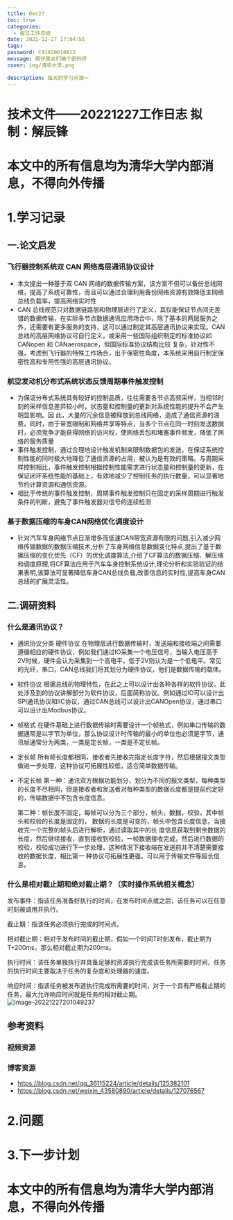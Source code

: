 ```yaml
---
title: Dec27
toc: true
categories:
  - 每日工作总结
date: 2022-12-27 17:04:55
tags:
password: C91920010812
message: 靓仔美女们输个密码呗
cover: img/清华大学.png

description: 每天的学习点滴～
---
```

# 技术文件——20221227工作日志			拟制：解辰锋

# 本文中的所有信息均为清华大学内部消息，不得向外传播

# 1.学习记录

## 一.论文启发

### 飞行器控制系统双 CAN 网络高层通讯协议设计

+ 本文提出一种基于双 CAN 网络的数据传输方案，该方案不但可以备份总线网络，提高了系统可靠性，而且可以通过合理利用备份网络资源有效降低主网络总线负载率，提高网络实时性
+ CAN 总线规范只对数据链路层和物理层进行了定义，其仅能保证节点间无差错的数据传输，在实际多节点数据通讯应用场合中，除了基本的两层服务之外，还需要有更多服务的支持，这可以通过制定其高层通讯协议来实现。CAN 总线的高层网络协议可自行定义，或采用一些国际组织制定的标准协议如 CANopen 和 CANaerospace，但国际标准协议结构比较 复杂，针对性不强，考虑到飞行器的特殊工作场合，出于保密性角度，本系统采用自行制定保密性高和专用性强的高层通讯协议。

### 航空发动机分布式系统状态反馈周期事件触发控制

+ 为保证分布式系统具有较好的控制品质，往往需要各节点高频采样，当相邻时刻的采样信息差异较小时，状态量和控制量的更新对系统性能的提升不会产生明显影响。因 此，大量的冗余信息被释放到总线网络，造成了通信资源的浪费。同时，由于带宽限制和网络共享等特点，当多个节点在同一时刻发送数据时，必须竞争才能获得网络的访问权，使网络丢包和堵塞事件频发，降低了网络的服务质量
+ 事件触发控制，通过合理地设计触发机制来限制数据包的发送，在保证系统控制性能的同时极大地降低了通信资源的占用，被认为是有效的策略。与周期采样控制相比，事件触发控制根据控制性能需求进行状态量和控制量的更新，在保证闭环系统性能的基础上，有效地减少了控制任务的执行数量，可以显著地节约计算资源和通信资源。
+ 相比于传统的事件触发控制，周期事件触发控制只在固定的采样周期进行触发条件的判断，避免了事件触发器对信号的连续检测

### 基于数据压缩的车身CAN网络优化调度设计

+ 针对汽车车身网络节点日渐增多而低速CAN带宽资源有限的问题,引入减少网络传输数据的数据压缩技术,分析了车身网络信息数据变化特点,提出了基于数据压缩的变化优先（CF）的优化调度算法,介绍了CF算法的数据压缩、解压缩和调度原理,将CF算法应用于汽车车身控制系统设计,理论分析和实验验证的结果表明,该算法可显著降低车身CAN总线负载,改善信息的实时性,提高车身CAN总线的扩展灵活性。

## 二.调研资料

### 什么是通讯协议？

+ 通讯协议分类
  硬件协议
  在物理层进行数据传输时，发送端和接收端之间需要遵循相应的硬件协议，例如我们通过IO采集一个电压信号，当输入电压高于2V时候，硬件会认为采集到一个高电平，低于2V则认为是一个低电平。常见的光纤，串口，CAN总线我们将其划分为硬件协议，他们是数据传输的载体。
+ 软件协议
  根据总线的物理特性，在此之上可以设计出各种各样的软件协议，此处涉及到的协议讲解部分为软件协议，后面简称协议。例如通过IO可以设计出SPI通讯协议和IIC协议，通过CAN总线可以设计出CANOpen协议，通过串口可以设计出Modbus协议。
+ 帧格式
  在硬件基础上进行数据传输时需要设计一个帧格式，例如串口传输的数据通常是以字节为单位，那么协议设计时传输的最小的单位也必须是字节，通讯帧通常分为两类，一类是定长帧，一类是不定长帧。
+ 定长帧
  所有帧长度都相同，接收者先接收完指定长度字符，然后根据报文类型做进一步处理，这种协议可拓展性较低，适合简单数据传输。
+ 不定长帧
  第一种：通讯双方根据功能划分，划分为不同的报文类型，每种类型的长度不尽相同，但是接收者和发送者对每种类型的数据长度都是提前约定好的，传输数据中不包含长度信息。

    第二种：帧长度不固定，每帧可以分为三个部分，帧头，数据，校验，其中帧头和校验的长度是固定的，					数据的长度是可变的，帧头中包含长度信息，当接收完一个完整的帧头后进行解析，通过读取其中的长					度信息获取到剩余数据的长度，然后继续接收，直到接收到校验，一帧数据接收完成，然后进行数据的					校验，校验成功进行下一步处理，这种情况下接收端在发送前并不清楚需要接收的数据长度，相比第一					种协议可拓展性更强，可以用于传输文件等超长信息。

### 什么是相对截止期和绝对截止期？（实时操作系统相关概念）

发布事件：指该任务准备好执行的时间，在发布时间点或之后，该任务可以在任意时刻被调用并执行。

截止期：指该任务必须执行完成的时间点。

相对截止期：相对于发布时间的截止期，假如一个时间T时刻发布，截止期为T+200ms，那么相对截止期为200ms。

执行时间：该任务单独执行并具备足够的资源执行完成该任务所需要的时间，任务的执行时间主要取决于任务的复杂度和处理器的速度。

响应时间：指该任务被发布道执行完成所需要的时间，对于一个具有严格截止期的任务，最大允许响应时间就是任务的相对截止期。
![image-20221227201049237](Dec27/image-20221227201049237.png)

## 参考资料

### 视频资源

### 博客资源

+ https://blog.csdn.net/qq_36115224/article/details/125382101
+ https://blog.csdn.net/weixin_43580890/article/details/127076567

# 2.问题

# 3.下一步计划

# 本文中的所有信息均为清华大学内部消息，不得向外传播
